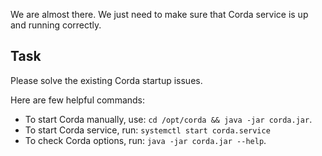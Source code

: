 We are almost there. We just need to make sure that Corda service is up and running correctly.

## Task

Please solve the existing Corda startup issues.

Here are few helpful commands:

- To start Corda manually, use: `cd /opt/corda && java -jar corda.jar`.
- To start Corda service, run: `systemctl start corda.service`
- To check Corda options, run: `java -jar corda.jar --help`.
